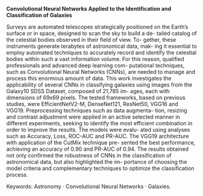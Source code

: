 **Convolutional Neural Networks Applied to the Identification and Classification of Galaxies**

Surveys are automated telescopes strategically positioned on
the Earth’s surface or in space, designed to scan the sky to build a de-
tailed catalog of the celestial bodies observed in their field of view. To-
gether, these instruments generate terabytes of astronomical data, mak-
ing it essential to employ automated techniques to accurately record
and identify the celestial bodies within such a vast information volume.
For this reason, qualified professionals and advanced deep learning com-
putational techniques, such as Convolutional Neural Networks (CNNs),
are needed to manage and process this enormous amount of data. This
work investigates the applicability of several CNNs in classifying galaxies
using images from the Galaxy10 SDSS Dataset, composed of 21,785 im-
ages, each with dimensions of 69x69 pixels. The tested frameworks, based
on previous studies, were EfficientNetV2-M, DenseNet121, ResNet50,
VGG16 and VGG19. Preprocessing techniques such as data augmenta-
tion, resizing and contrast adjustment were applied in an active selected
manner in different experiments, seeking to identify the most efficient
combination in order to improve the results. The models were evalu-
ated using analyses such as Accuracy, Loss, ROC-AUC and PR-AUC.
The VGG19 architecture with application of the CutMix technique pre-
sented the best performance, achieving an accuracy of 0.90 and PR-AUC
of 0.94. The results obtained not only confirmed the robustness of CNNs
in the classification of astronomical data, but also highlighted the im-
portance of choosing the model criteria and complementary techniques
to optimize the classification process.

Keywords: Astronomy · Convolutional Neural Networks · Galaxies.
